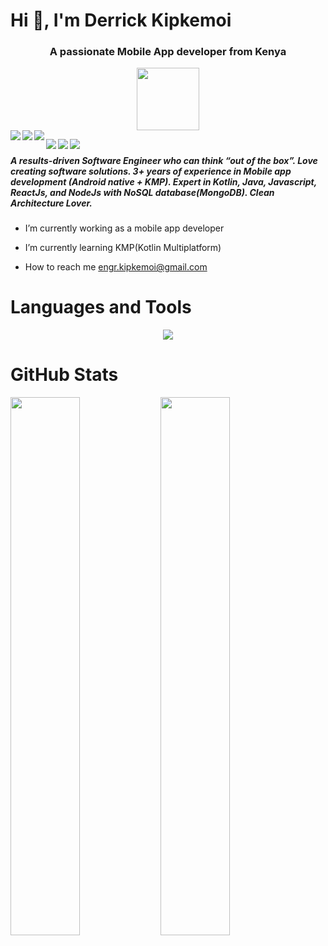 # Hi 👋, I'm Derrick Kipkemoi
<h3 align="center">A passionate Mobile App developer from Kenya</h3>
<div id="header" align="center">
  <img src="https://media.giphy.com/media/qgQUggAC3Pfv687qPC/giphy.gif" width="100"/>
</div>
<div id="badges">
  <a href="www.linkedin.com/in/kipkemoi-derrick">
    <img align="left" src="https://img.shields.io/badge/linkedin-%230077B5.svg?style=for-the-badge&logo=linkedin&logoColor=white"/>
  </a>
  <a href="https://www.stackoverflow.com/users/11355493/kipkemoi-derek">
    <img align="left" src="https://img.shields.io/badge/-Stackoverflow-FE7A16?style=for-the-badge&logo=stack-overflow&logoColor=white"/>
  </a>
  <a href="https://www.medium.com/@derekkipkemoi">
    <img align="left" src="https://img.shields.io/badge/Medium-12100E?style=for-the-badge&logo=medium&logoColor=white"/>
  </a>
</div>
<p align="center">
  <img align="left" src="https://img.shields.io/badge/linkedin-%230077B5.svg?style=for-the-badge&logo=linkedin&logoColor=white"/>
 <img align="left" src="https://img.shields.io/badge/-Stackoverflow-FE7A16?style=for-the-badge&logo=stack-overflow&logoColor=white"/>
 <img align="left" src="https://img.shields.io/badge/Medium-12100E?style=for-the-badge&logo=medium&logoColor=white"/>
</p>

#
<h5>A results-driven Software Engineer who can think “out of the box”. Love creating software solutions. 3+ years of experience in Mobile app development (Android native + KMP). Expert in Kotlin, Java, Javascript, ReactJs, and NodeJs with NoSQL database(MongoDB). Clean Architecture Lover. </h5>

* I’m currently working as a mobile app developer

* I’m currently learning KMP(Kotlin Multiplatform)

* How to reach me engr.kipkemoi@gmail.com

# Languages and Tools
<p align="center">
  <a href="https://skillicons.dev">
    <img src="https://skillicons.dev/icons?i=androidstudio,gradle,idea,kotlin,ktor,java,js,react,mongodb,git,docker,stackoverflow,gcp,linux,materialui,html,bootstrap,css" />
  </a>
</p>

# GitHub Stats

<img align="left" width="47%" src="https://github-readme-stats.vercel.app/api?username=derekkipkemoi&show_icons=true&theme=transparent"/>

<img align="left" width="47%" src="https://github-readme-stats.vercel.app/api/top-langs/?username=derekkipkemoi&layout=compact"/>
